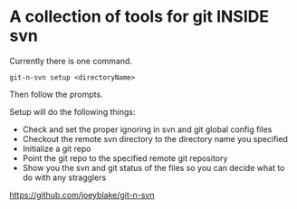 A collection of tools for git INSIDE svn
========================================

Currently there is one command.

```git-n-svn setup <directoryName>```

Then follow the prompts.

Setup will do the following things:
* Check and set the proper ignoring in svn and git global config files
* Checkout the remote svn directory to the directory name you specified
* Initialize a git repo
* Point the git repo to the specified remote git repository
* Show you the svn and git status of the files so you can decide what to do with any stragglers

https://github.com/joeyblake/git-n-svn
